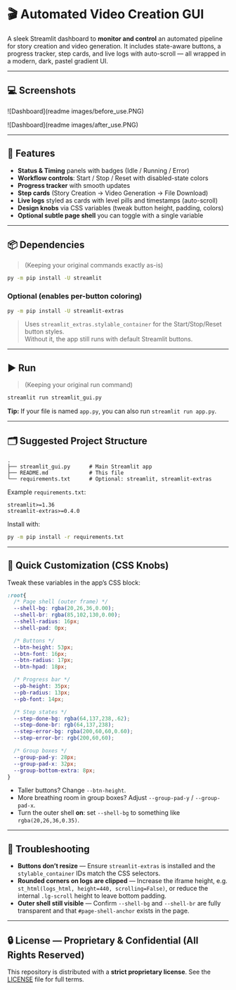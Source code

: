 # 🎬 Automated Video Creation GUI

A sleek Streamlit dashboard to **monitor and control** an automated pipeline for story creation and video generation. It includes state-aware buttons, a progress tracker, step cards, and live logs with auto-scroll — all wrapped in a modern, dark, pastel gradient UI.

---

## 💻 Screenshots

![Dashboard](readme images/before_use.PNG)

![Dashboard](readme images/after_use.PNG)

---

## 🧰 Features

- **Status & Timing** panels with badges (Idle / Running / Error)
- **Workflow controls**: Start / Stop / Reset with disabled-state colors
- **Progress tracker** with smooth updates
- **Step cards** (Story Creation → Video Generation → File Download)
- **Live logs** styled as cards with level pills and timestamps (auto-scroll)
- **Design knobs** via CSS variables (tweak button height, padding, colors)
- **Optional subtle page shell** you can toggle with a single variable

---

## 📦 Dependencies

> (Keeping your original commands exactly as-is)

```bash
py -m pip install -U streamlit
```

### Optional (enables per-button coloring)

```bash
py -m pip install -U streamlit-extras
```

> Uses `streamlit_extras.stylable_container` for the Start/Stop/Reset button styles.  
> Without it, the app still runs with default Streamlit buttons.

---

## ▶️ Run

> (Keeping your original run command)

```bash
streamlit run streamlit_gui.py
```

**Tip:** If your file is named `app.py`, you can also run `streamlit run app.py`.

---

## 🗂️ Suggested Project Structure

```
.
├── streamlit_gui.py      # Main Streamlit app
├── README.md             # This file
└── requirements.txt      # Optional: streamlit, streamlit-extras
```

Example `requirements.txt`:

```
streamlit>=1.36
streamlit-extras>=0.4.0
```

Install with:

```bash
py -m pip install -r requirements.txt
```

---

## 🎨 Quick Customization (CSS Knobs)

Tweak these variables in the app’s CSS block:

```css
:root{
  /* Page shell (outer frame) */
  --shell-bg: rgba(20,26,36,0.00);
  --shell-br: rgba(85,102,130,0.00);
  --shell-radius: 16px;
  --shell-pad: 0px;

  /* Buttons */
  --btn-height: 53px;
  --btn-font: 16px;
  --btn-radius: 17px;
  --btn-hpad: 18px;

  /* Progress bar */
  --pb-height: 35px;
  --pb-radius: 13px;
  --pb-font: 14px;

  /* Step states */
  --step-done-bg: rgba(64,137,238,.62);
  --step-done-br: rgb(64,137,238);
  --step-error-bg: rgba(200,60,60,0.60);
  --step-error-br: rgb(200,60,60);

  /* Group boxes */
  --group-pad-y: 28px;
  --group-pad-x: 32px;
  --group-bottom-extra: 8px;
}
```

- Taller buttons? Change `--btn-height`.
- More breathing room in group boxes? Adjust `--group-pad-y` / `--group-pad-x`.
- Turn the outer shell **on**: set `--shell-bg` to something like `rgba(20,26,36,0.35)`.

---

## 🧪 Troubleshooting

- **Buttons don’t resize** — Ensure `streamlit-extras` is installed and the `stylable_container` IDs match the CSS selectors.
- **Rounded corners on logs are clipped** — Increase the iframe height, e.g. `st_html(logs_html, height=440, scrolling=False)`, or reduce the internal `.lg-scroll` height to leave bottom padding.
- **Outer shell still visible** — Confirm `--shell-bg` and `--shell-br` are fully transparent and that `#page-shell-anchor` exists in the page.

---

## 🔒 License — Proprietary & Confidential (All Rights Reserved)

This repository is distributed with a **strict proprietary license**. See the [LICENSE](LICENSE) file for full terms.

